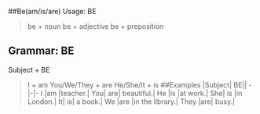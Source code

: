 ##Be(am/is/are)
Usage: BE
>be + noun
>be + adjective
>be + preposition
## Grammar: BE
Subject + BE
>I + am
>You/We/They + are
>He/She/It + is
##Examples
|Subject| BE||
-|-|-
I |am |teacher.|
You| are| beautiful.|
He |is |at work.|
She| is |in London.|
It| is| a book.|
We |are |in the library.|
They |are| busy.|
